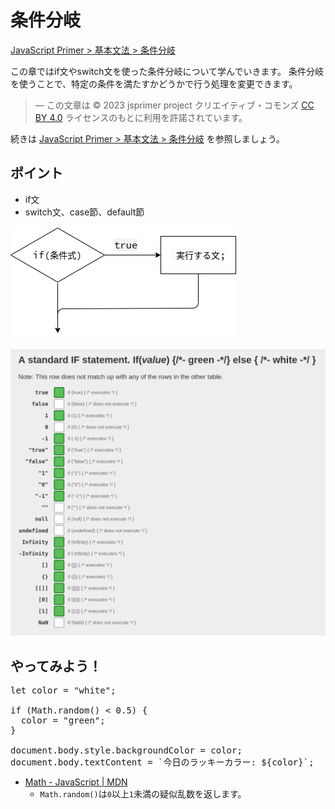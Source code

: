 # 条件分岐

<a href="https://jsprimer.net/basic/condition/" target="_blank" rel="noreferrer">JavaScript Primer > 基本文法 > 条件分岐</a>

この章ではif文やswitch文を使った条件分岐について学んでいきます。
条件分岐を使うことで、特定の条件を満たすかどうかで行う処理を変更できます。

> ― この文章は © 2023 jsprimer project クリエイティブ・コモンズ [CC BY 4.0](https://github.com/asciidwango/js-primer/blob/master/LICENSE-CC-BY) ライセンスのもとに利用を許諾されています。

続きは <a href="https://jsprimer.net/basic/condition/" target="_blank" rel="noreferrer">JavaScript Primer > 基本文法 > 条件分岐</a> を参照しましょう。

## ポイント

- if文
- switch文、case節、default節

![](assets/condition.dio.png)

<a href="https://dorey.github.io/JavaScript-Equality-Table/" target="_blank" rel="noreferrer">![](assets/if-statement.png)</a>

## やってみよう！

<!-- prettier-ignore -->
<div class="codepen" data-prefill data-editable data-default-tab="js,result" data-height="480">

<pre data-lang="js">
let color = "white";

if (Math.random() < 0.5) {
  color = "green";
}

document.body.style.backgroundColor = color;
document.body.textContent = `今日のラッキーカラー: ${color}`;
</pre>
</div>
<script async src="https://static.codepen.io/assets/embed/ei.js"></script>

- <a href="https://developer.mozilla.org/ja/docs/Web/JavaScript/Reference/Global_Objects/Math" target="_blank" rel="noreferrer">Math - JavaScript | MDN</a>
  - `Math.random()`は`0`以上`1`未満の疑似乱数を返します。
